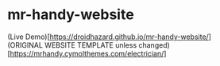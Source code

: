 # mr-handy-website
(Live Demo)[https://droidhazard.github.io/mr-handy-website/]  
(ORIGINAL WEBSITE TEMPLATE unless changed)[https://mrhandy.cymolthemes.com/electrician/]
